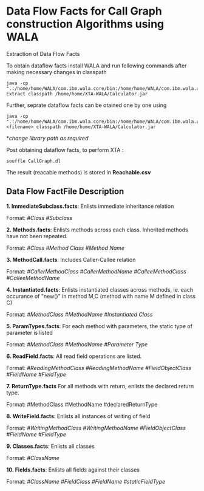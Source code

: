 # Data Flow Facts for Call Graph construction Algorithms using WALA

Extraction of Data Flow Facts


To obtain dataflow facts install WALA and run following commands after making necessary changes in classpath

```
java -cp ".:/home/home/WALA/com.ibm.wala.core/bin:/home/home/WALA/com.ibm.wala.util/bin:/home/home/WALA/com.ibm.wala.shrike/bin:/home/home/WALA/com.ibm.wala.core.tests/bin" Extract classpath /home/home/XTA-WALA/Calculator.jar
```

Further, seprate dataflow facts can be otained one by one using

```
java -cp ".:/home/home/WALA/com.ibm.wala.core/bin:/home/home/WALA/com.ibm.wala.util/bin:/home/home/WALA/com.ibm.wala.shrike/bin:/home/home/WALA/com.ibm.wala.core.tests/bin" <filename> classpath /home/home/XTA-WALA/Calculator.jar
```
\**change library path as required*

Post obtaining dataflow facts, to perform XTA :
```
souffle CallGraph.dl
```

The result (reacable methods) is stored in **Reachable.csv**



## Data Flow FactFile Description



**1. ImmediateSubclass.facts**:  Enlists immediate inheritance relation
 
Format: *#Class #Subclass*


**2. Methods.facts**: Enlists methods across each class. Inherited methods have not been repeated.

Format: *#Class      #Method Class*  *#Method Name*


**3.  MethodCall.facts**: Includes Caller-Callee relation

Format: *#CallerMethodClass       #CallerMethodName       #CalleeMethodClass #CalleeMethodName*       


**4. Instantiated.facts**: Enlists instantiated classes across methods, ie. each occurance of "new()" in method M,C (method with name M defined in class C)

Format: *#MethodClass  #MethodName       #Instantiated Class*



**5. ParamTypes.facts**: For each method with parameters, the static type of parameter is listed

Format: *#MethodClass  #MethodName      #Parameter Type*


**6. ReadField.facts**: All read field operations are listed.

Format: *#ReadingMethodClass     #ReadingMethodName  #FieldObjectClass  #FieldName   #FieldType* 


**7. ReturnType.facts**
 For all methods with return, enlists the declared return type.
 
Format:
#MethodClass #MethodName       #declaredReturnType


**8. WriteField.facts**: Enlists all instances of writing of field

Format: *#WritingMethodClass  #WritingMethodName        #FieldObjectClass #FieldName  #FieldType*


**9. Classes.facts**: Enlists all classes

Format: *#ClassName*


**10. Fields.facts**: Enlists all fields against their classes

Format: *#ClassName #FieldClass #FieldName #staticFieldType*



